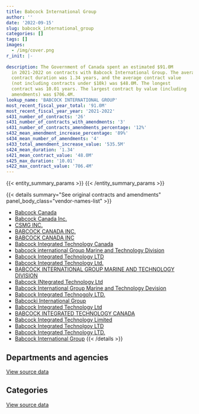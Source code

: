 ```yaml
---
title: Babcock International Group
author: ''
date: '2022-09-15'
slug: babcock_international_group
categories: []
tags: []
images:
  - /img/cover.png
r_init: |-
  
description: The Government of Canada spent an estimated $91.0M
  in 2021-2022 on contracts with Babcock International Group. The average
  contract duration was 1.34 years, and the average contract value
  (not including contracts under $10k) was $48.0M. The longest
  contract was 10.01 years. The largest contract by value (including
  amendments) was $706.4M.
lookup_name: 'BABCOCK INTERNATIONAL GROUP'
most_recent_fiscal_year_total: '91.0M'
most_recent_fiscal_year_year: '2021-2022'
s431_number_of_contracts: '26'
s431_number_of_contracts_with_amendments: '3'
s431_number_of_contracts_amendments_percentage: '12%'
s432_mean_amendment_increase_percentage: '89%'
s434_mean_number_of_amendments: '4'
s433_total_amendment_increase_value: '535.5M'
s424_mean_duration: '1.34'
s421_mean_contract_value: '48.0M'
s425_max_duration: '10.01'
s422_max_contract_value: '706.4M'
---
```


<script src="/rmarkdown-libs/htmlwidgets/htmlwidgets.js"></script>
<link href="/rmarkdown-libs/datatables-css/datatables-crosstalk.css" rel="stylesheet" />
<script src="/rmarkdown-libs/datatables-binding/datatables.js"></script>
<script src="/rmarkdown-libs/jquery/jquery-3.6.0.min.js"></script>
<link href="/rmarkdown-libs/dt-core-bootstrap/css/dataTables.bootstrap.min.css" rel="stylesheet" />
<link href="/rmarkdown-libs/dt-core-bootstrap/css/dataTables.bootstrap.extra.css" rel="stylesheet" />
<script src="/rmarkdown-libs/dt-core-bootstrap/js/jquery.dataTables.min.js"></script>
<script src="/rmarkdown-libs/dt-core-bootstrap/js/dataTables.bootstrap.min.js"></script>
<link href="/rmarkdown-libs/crosstalk/css/crosstalk.min.css" rel="stylesheet" />
<script src="/rmarkdown-libs/crosstalk/js/crosstalk.min.js"></script>
<script src="/rmarkdown-libs/htmlwidgets/htmlwidgets.js"></script>
<link href="/rmarkdown-libs/datatables-css/datatables-crosstalk.css" rel="stylesheet" />
<script src="/rmarkdown-libs/datatables-binding/datatables.js"></script>
<script src="/rmarkdown-libs/jquery/jquery-3.6.0.min.js"></script>
<link href="/rmarkdown-libs/dt-core-bootstrap/css/dataTables.bootstrap.min.css" rel="stylesheet" />
<link href="/rmarkdown-libs/dt-core-bootstrap/css/dataTables.bootstrap.extra.css" rel="stylesheet" />
<script src="/rmarkdown-libs/dt-core-bootstrap/js/jquery.dataTables.min.js"></script>
<script src="/rmarkdown-libs/dt-core-bootstrap/js/dataTables.bootstrap.min.js"></script>
<link href="/rmarkdown-libs/crosstalk/css/crosstalk.min.css" rel="stylesheet" />
<script src="/rmarkdown-libs/crosstalk/js/crosstalk.min.js"></script>

{{< entity_summary_params >}}
{{< /entity_summary_params >}}

{{< details summary="See original contracts and amendments" panel_body_class="vendor-names-list" >}}
- [Babcock Canada](https://search.open.canada.ca/en/ct/?sort=contract_value_f%20desc&page=1&search_text=%22Babcock%20Canada%22)
- [Babcock Canada Inc.](https://search.open.canada.ca/en/ct/?sort=contract_value_f%20desc&page=1&search_text=%22Babcock%20Canada%20Inc.%22)
- [CSMG INC.](https://search.open.canada.ca/en/ct/?sort=contract_value_f%20desc&page=1&search_text=%22CSMG%20INC.%22)
- [BABCOCK CANADA INC.](https://search.open.canada.ca/en/ct/?sort=contract_value_f%20desc&page=1&search_text=%22BABCOCK%20CANADA%20INC.%22)
- [BABCOCK CANADA INC](https://search.open.canada.ca/en/ct/?sort=contract_value_f%20desc&page=1&search_text=%22BABCOCK%20CANADA%20INC%22)
- [Babcock Integrated Technology Canada](https://search.open.canada.ca/en/ct/?sort=contract_value_f%20desc&page=1&search_text=%22Babcock%20Integrated%20Technology%20Canada%22)
- [babcock international Group Marine and Technology Division](https://search.open.canada.ca/en/ct/?sort=contract_value_f%20desc&page=1&search_text=%22babcock%20international%20Group%20Marine%20and%20Technology%20Division%22)
- [Babcock Integrated Technology LTD](https://search.open.canada.ca/en/ct/?sort=contract_value_f%20desc&page=1&search_text=%22Babcock%20Integrated%20Technology%20LTD%22)
- [Babcock Integrated Technology Ltd.](https://search.open.canada.ca/en/ct/?sort=contract_value_f%20desc&page=1&search_text=%22Babcock%20Integrated%20Technology%20Ltd.%22)
- [BABCOCK INTERNATIONAL GROUP MARINE AND TECHNOLOGY DIVISION](https://search.open.canada.ca/en/ct/?sort=contract_value_f%20desc&page=1&search_text=%22BABCOCK%20INTERNATIONAL%20GROUP%20MARINE%20AND%20TECHNOLOGY%20DIVISION%22)
- [Babcock INtegrated Technology Ltd](https://search.open.canada.ca/en/ct/?sort=contract_value_f%20desc&page=1&search_text=%22Babcock%20INtegrated%20Technology%20Ltd%22)
- [Babcock International Group Marine and Technology Devision](https://search.open.canada.ca/en/ct/?sort=contract_value_f%20desc&page=1&search_text=%22Babcock%20International%20Group%20Marine%20and%20Technology%20Devision%22)
- [Babcock Integrated Technogoly LTD.](https://search.open.canada.ca/en/ct/?sort=contract_value_f%20desc&page=1&search_text=%22Babcock%20Integrated%20Technogoly%20LTD.%22)
- [Babcocki International Group](https://search.open.canada.ca/en/ct/?sort=contract_value_f%20desc&page=1&search_text=%22Babcocki%20International%20Group%22)
- [Babcock Integrated Technology Ltd](https://search.open.canada.ca/en/ct/?sort=contract_value_f%20desc&page=1&search_text=%22Babcock%20Integrated%20Technology%20Ltd%22)
- [BABCOCK INTEGRATED TECHNOLOGY CANADA](https://search.open.canada.ca/en/ct/?sort=contract_value_f%20desc&page=1&search_text=%22BABCOCK%20INTEGRATED%20TECHNOLOGY%20CANADA%22)
- [Babcock Integrated Technology Limited](https://search.open.canada.ca/en/ct/?sort=contract_value_f%20desc&page=1&search_text=%22Babcock%20Integrated%20Technology%20Limited%22)
- [Babcock Integrated Technolgoy LTD](https://search.open.canada.ca/en/ct/?sort=contract_value_f%20desc&page=1&search_text=%22Babcock%20Integrated%20Technolgoy%20LTD%22)
- [Babcock Integrated Technology LTD.](https://search.open.canada.ca/en/ct/?sort=contract_value_f%20desc&page=1&search_text=%22Babcock%20Integrated%20Technology%20LTD.%22)
- [Babcock International Group](https://search.open.canada.ca/en/ct/?sort=contract_value_f%20desc&page=1&search_text=%22Babcock%20International%20Group%22)
{{< /details >}}

## Departments and agencies

<div id="htmlwidget-1" style="width:100%;height:auto;" class="datatables html-widget"></div>
<script type="application/json" data-for="htmlwidget-1">{"x":{"style":"bootstrap","filter":"none","vertical":false,"data":[["<a href=\"/departments/dnd-mdn/\">National Defence<\/a>"],[105330108.46],[91331687.69],[91027671.73],[91048778.84]],"container":"<table class=\"table table-striped table-hover row-border order-column display\">\n  <thead>\n    <tr>\n      <th>Department<\/th>\n      <th>2018-2019<\/th>\n      <th>2019-2020<\/th>\n      <th>2020-2021<\/th>\n      <th>2021-2022<\/th>\n    <\/tr>\n  <\/thead>\n<\/table>","options":{"order":[[4,"desc"]],"pageLength":10,"autoWidth":true,"columnDefs":[{"targets":1,"render":"function(data, type, row, meta) {\n    return type !== 'display' ? data : DTWidget.formatCurrency(data, \"$\", 2, 3, \",\", \".\", true, null);\n  }"},{"targets":2,"render":"function(data, type, row, meta) {\n    return type !== 'display' ? data : DTWidget.formatCurrency(data, \"$\", 2, 3, \",\", \".\", true, null);\n  }"},{"targets":3,"render":"function(data, type, row, meta) {\n    return type !== 'display' ? data : DTWidget.formatCurrency(data, \"$\", 2, 3, \",\", \".\", true, null);\n  }"},{"targets":4,"render":"function(data, type, row, meta) {\n    return type !== 'display' ? data : DTWidget.formatCurrency(data, \"$\", 2, 3, \",\", \".\", true, null);\n  }"},{"width":"16%","targets":[1,2,3,4]},{"className":"dt-right","targets":[1,2,3,4]}],"orderClasses":false}},"evals":["options.columnDefs.0.render","options.columnDefs.1.render","options.columnDefs.2.render","options.columnDefs.3.render"],"jsHooks":[]}</script>
<p class="text-right">
<a href="https://github.com/GoC-Spending/contracts-data/tree/main/data/out/vendors/babcock_international_group/summary_by_fiscal_year_by_department.csv" class="source-data-link btn btn-link">View source data</a>
</p>

## Categories

<div id="htmlwidget-2" style="width:100%;height:auto;" class="datatables html-widget"></div>
<script type="application/json" data-for="htmlwidget-2">{"x":{"style":"bootstrap","filter":"none","vertical":false,"data":[["<a href=\"/categories/facilities_and_construction/\">Facilities and construction<\/a>","<a href=\"/categories/defence/\">Defence<\/a>","<a href=\"/categories/industrial_products_and_services/\">Industrial products and services<\/a>"],[145220.48,104717219.94,467668.04],[52049.11,91190023.3,89615.27],[null,90823644,204027.73],[null,90818853.35,229925.48]],"container":"<table class=\"table table-striped table-hover row-border order-column display\">\n  <thead>\n    <tr>\n      <th>Category<\/th>\n      <th>2018-2019<\/th>\n      <th>2019-2020<\/th>\n      <th>2020-2021<\/th>\n      <th>2021-2022<\/th>\n    <\/tr>\n  <\/thead>\n<\/table>","options":{"order":[[4,"desc"]],"dom":"t","pageLength":30,"autoWidth":true,"columnDefs":[{"targets":1,"render":"function(data, type, row, meta) {\n    return type !== 'display' ? data : DTWidget.formatCurrency(data, \"$\", 2, 3, \",\", \".\", true, null);\n  }"},{"targets":2,"render":"function(data, type, row, meta) {\n    return type !== 'display' ? data : DTWidget.formatCurrency(data, \"$\", 2, 3, \",\", \".\", true, null);\n  }"},{"targets":3,"render":"function(data, type, row, meta) {\n    return type !== 'display' ? data : DTWidget.formatCurrency(data, \"$\", 2, 3, \",\", \".\", true, null);\n  }"},{"targets":4,"render":"function(data, type, row, meta) {\n    return type !== 'display' ? data : DTWidget.formatCurrency(data, \"$\", 2, 3, \",\", \".\", true, null);\n  }"},{"width":"16%","targets":[1,2,3,4]},{"className":"dt-right","targets":[1,2,3,4]}],"orderClasses":false,"lengthMenu":[10,25,30,50,100]}},"evals":["options.columnDefs.0.render","options.columnDefs.1.render","options.columnDefs.2.render","options.columnDefs.3.render"],"jsHooks":[]}</script>
<p class="text-right">
<a href="https://github.com/GoC-Spending/contracts-data/tree/main/data/out/vendors/babcock_international_group/summary_by_fiscal_year_by_category.csv" class="source-data-link btn btn-link">View source data</a>
</p>
